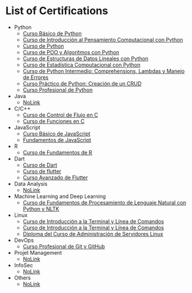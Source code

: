 # List of Certifications
* Python
  * [Curso Básico de Python](https://platzi.com/p/bentobenack/curso/1937-python/diploma/detalle/)
  * [Curso de Introducción al Pensamiento Computacional con Python](https://platzi.com/p/bentobenack/curso/1764-python-cs/diploma/detalle/)
  * [Curso de Python](https://platzi.com/p/bentobenack/curso/1104-python-2019/diploma/detalle/)
  * [Curso de POO y Algoritmos con Python](https://platzi.com/p/bentobenack/curso/1775-poo-python/diploma/detalle/)
  * [Curso de Estructuras de Datos Lineales con Python](https://platzi.com/p/bentobenack/curso/2299-estructuras-datos-python/diploma/detalle/)
  * [Curso de Estadística Computacional con Python](https://platzi.com/p/bentobenack/curso/1835-programacion-estocastica/diploma/detalle/)
  * [Curso de Python Intermedio: Comprehensions, Lambdas y Manejo de Errores](https://platzi.com/p/bentobenack/curso/2255-python-intermedio/diploma/detalle/)
  * [Curso Práctico de Python: Creación de un CRUD](https://platzi.com/p/bentobenack/curso/1378-python-practico/diploma/detalle/)
  * [Curso Profesional de Python](https://platzi.com/p/bentobenack/curso/2397-python-profesional/diploma/detalle/)
* Java
  * [NoLink](#nl)
* C/C++
  * [Curso de Control de Flujo en C](https://platzi.com/p/bentobenack/curso/1957-flujo-c/diploma/detalle/)
  * [Curso de Funciones en C](https://platzi.com/p/bentobenack/curso/1968-funciones-c/diploma/detalle/)
* JavaScript
  * [Curso Básico de JavaScript](https://platzi.com/p/bentobenack/curso/1814-basico-javascript/diploma/detalle/)
  * [Fundamentos de JavaScript](https://platzi.com/p/bentobenack/curso/1339-fundamentos-javascript-2018/diploma/detalle/)
* R
  * [Curso de Fundamentos de R](https://platzi.com/p/bentobenack/curso/1445-fundamentos-r/diploma/detalle/)
* Dart
  * [Curso de Dart](https://platzi.com/p/bentobenack/curso/1502-dart-2019/diploma/detalle/)
  * [Curso de flutter](https://platzi.com/p/bentobenack/curso/1386-flutter/diploma/detalle/)
  * [Curso Avanzado de Flutter](https://platzi.com/p/bentobenack/curso/1603-flutter-avanzado/diploma/detalle/)
* Data Analysis
  * [NoLink](#nla)
* Machine Learning and Deep Learning
  * [Curso de Fundamentos de Procesamiento de Lenguaje Natural con Python y NLTK](https://platzi.com/p/bentobenack/curso/1874-python-lenguaje-natural/diploma/detalle/)
* Linux
  * [Curso de Introducción a la Terminal y Línea de Comandos](https://platzi.com/p/bentobenack/curso/1748-terminal-2019/diploma/detalle/)
  * [Curso de Introducción a la Terminal y Línea de Comandos](https://platzi.com/p/bentobenack/curso/2292-terminal/diploma/detalle/)
  * [Diploma del Curso de Administración de Servidores Linux](https://platzi.com/p/bentobenack/curso/1667-linux/diploma/detalle/)
* DevOps
  * [Curso Profesional de Git y GitHub](https://platzi.com/p/bentobenack/curso/1557-git-github/diploma/detalle/)  
* Projet Management
  * [NoLink](#nl)
* InfoSec
  * [NoLink](#nl)
* Others
  * [NoLink](#nl)
